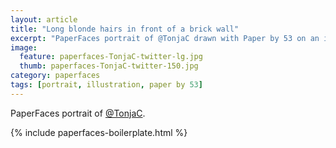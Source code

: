 ```yaml
---
layout: article
title: "Long blonde hairs in front of a brick wall"
excerpt: "PaperFaces portrait of @TonjaC drawn with Paper by 53 on an iPad."
image: 
  feature: paperfaces-TonjaC-twitter-lg.jpg
  thumb: paperfaces-TonjaC-twitter-150.jpg
category: paperfaces
tags: [portrait, illustration, paper by 53]
---
```


PaperFaces portrait of [@TonjaC](http://twitter.com/TonjaC).

{% include paperfaces-boilerplate.html %}